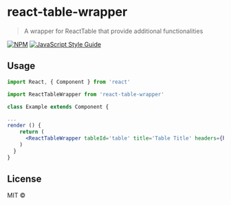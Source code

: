 # react-table-wrapper

> A wrapper for ReactTable that provide additional functionalities

[![NPM](https://img.shields.io/npm/v/react-table-wrapper.svg)](https://www.npmjs.com/package/react-table-wrapper) [![JavaScript Style Guide](https://img.shields.io/badge/code%20style-airbnb-brightgreen.svg)](https://github.com/airbnb/javascript)

## Usage

```jsx
import React, { Component } from 'react'

import ReactTableWrapper from 'react-table-wrapper'

class Example extends Component {

...
render () {
    return (
      <ReactTableWrapper tableId='table' title='Table Title' headers={headers} data={data}  />
    )
  }
}
```

## License

MIT © [](https://github.com/)
